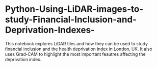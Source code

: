 # Python-Using-LiDAR-images-to-study-Financial-Inclusion-and-Deprivation-Indexes-
This notebook explores LiDAR tiles and how they can be used to study financial inclusion and the health deprivation index in London, UK. It also uses Grad-CAM to highlight the most important feautres affecting the deprivation index.
